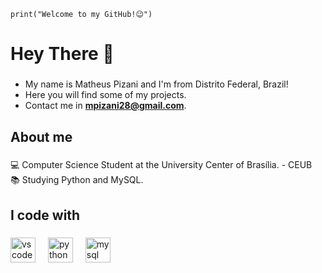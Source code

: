 `print("Welcome to my GitHub!😉")`
<h1 align="left">Hey There 👋</h1>

###

- My name is Matheus Pizani and I'm from Distrito Federal, Brazil!
- Here you will find some of my projects.
- Contact me in **mpizani28@gmail.com**.
###

<h2 align="left">About me</h2>

###

<p align="left">💻 Computer Science Student at the University Center of Brasília. - CEUB<br>📚 Studying Python and MySQL.</p>

###

<h2 align="left">I code with</h2>

###

<div align="left">
  <img src="https://skillicons.dev/icons?i=vscode" height="40" alt="vscode logo"  />
  <img width="12" />
  <img src="https://skillicons.dev/icons?i=py" height="40" alt="python logo"  />
  <img width="12" />
  <img src="https://skillicons.dev/icons?i=mysql" height="40" alt="mysql logo"  />
</div>

###
